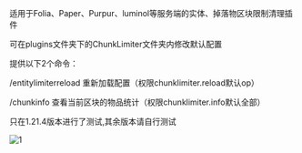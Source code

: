 适用于Folia、Paper、Purpur、luminol等服务端的实体、掉落物区块限制清理插件

可在plugins文件夹下的ChunkLimiter文件夹内修改默认配置

提供以下2个命令：

/entitylimiterreload 重新加载配置（权限chunklimiter.reload默认op）

/chunkinfo 查看当前区块的物品统计（权限chunklimiter.info默认全部）

只在1.21.4版本进行了测试,其余版本请自行测试

![1](https://github.com/user-attachments/assets/d15a3c19-7dde-44f8-94d3-39242f383c53)
